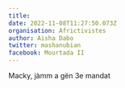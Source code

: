 ```yaml
---
title: 
date: 2022-11-08T11:27:50.073Z
organisation: Africtivistes
author: Aisha Dabo 
twitter: mashanubian 
facebook: Mourtada II
---
```


Macky, jàmm a gën 3e mandat 